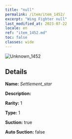 ```yaml
---
title: "null"
permalink: /item/item_1452/
excerpt: "Wing Fighter null"
last_modified_at: 2023-07-22
locale: en
ref: "item_1452.md"
toc: false
classes: wide
---
```



 ![Unknown_1452](/images/item/Settlement_star_p.png)



## Details

 **Name:** *Settlement_star* 

 **Description:** 

 **Rarity:** 1 

 **Type:** 1 

 **Suction:** true 

 **Auto Suction:** false 


